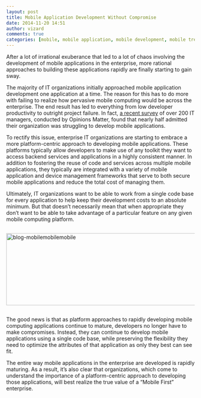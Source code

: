 ```yaml
---
layout: post
title: Mobile Application Development Without Compromise
date: 2014-11-20 14:51
author: vizard
comments: true
categories: [mobile, mobile application, mobile development, mobile trends, Perspectives]
---
```

After a lot of irrational exuberance that led to a lot of chaos involving the development of mobile applications in the enterprise, more rational approaches to building these applications rapidly are finally starting to gain sway.<!--more-->

The majority of IT organizations initially approached mobile application development one application at a time. The reason for this has to do more with failing to realize how pervasive mobile computing would be across the enterprise. The end result has led to everything from low developer productivity to outright project failure. In fact, <a title="Mobile Trends and Statistics" href="http://www.outsystems.com/1/mobile-trend-statistics/">a recent survey</a> of over 200 IT managers, conducted by Opinions Matter, found that nearly half admitted their organization was struggling to develop mobile applications.

To rectify this issue, enterprise IT organizations are starting to embrace a more platform-centric approach to developing mobile applications. These platforms typically allow developers to make use of any toolkit they want to access backend services and applications in a highly consistent manner. In addition to fostering the reuse of code and services across multiple mobile applications, they typically are integrated with a variety of mobile application and device management frameworks that serve to both secure mobile applications and reduce the total cost of managing them.

Ultimately, IT organizations want to be able to work from a single code base for every application to help keep their development costs to an absolute minimum. But that doesn’t necessarily mean that when appropriate they don’t want to be able to take advantage of a particular feature on any given mobile computing platform.

<img class="aligncenter size-full wp-image-2081" style="padding-top: 15px; padding-bottom: 15px;" src="https://www.outsystems.com/blog/wp-content/uploads/2014/11/blog-mobilemobilemobile.jpg" alt="blog-mobilemobilemobile" width="560" height="192" />

The good news is that as platform approaches to rapidly developing mobile computing applications continue to mature, developers no longer have to make compromises. Instead, they can continue to develop mobile applications using a single code base, while preserving the flexibility they need to optimize the attributes of that application as only they best can see fit.

The entire way mobile applications in the enterprise are developed is rapidly maturing. As a result, it’s also clear that organizations, which come to understand the importance of a platform-centric approach to developing those applications, will best realize the true value of a “Mobile First” enterprise.

&nbsp;
